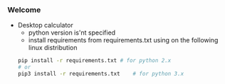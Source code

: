 ### Welcome

- Desktop calculator
    - python version is'nt specified
    - install requirements from requirements.txt using on the following linux distribution
    ```sh
    pip install -r requirements.txt	# for python 2.x
    # or
    pip3 install -r requirements.txt	# for python 3.x
    ```
    


